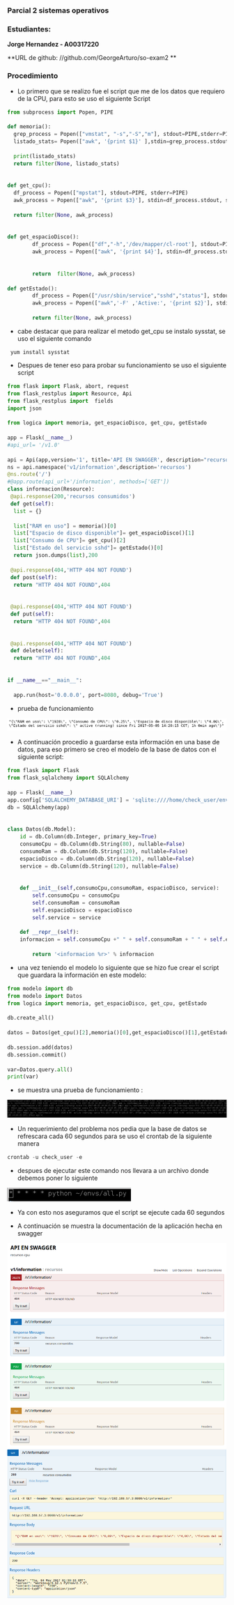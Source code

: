 
### Parcial 2 sistemas operativos

### Estudiantes: 
**Jorge Hernandez - A00317220**

**URL de github: //github.com/GeorgeArturo/so-exam2 **

### Procedimiento

* Lo primero que se realizo fue el script que me de los datos que requiero de la CPU, para esto se uso el siguiente Script

``` python
from subprocess import Popen, PIPE

def memoria():
  grep_process = Popen(["vmstat", "-s","-S","m"], stdout=PIPE,stderr=PIPE)
  listado_stats= Popen(["awk", '{print $1}' ],stdin=grep_process.stdout, stdout=PIPE, stderr=PIPE).communicate()[0].split('\n')

  print(listado_stats)
  return filter(None, listado_stats)


def get_cpu():
  df_process = Popen(["mpstat"], stdout=PIPE, stderr=PIPE)
  awk_process = Popen(["awk", '{print $3}'], stdin=df_process.stdout, stdout=PIPE, stderr=PIPE).communicate()[0].split('\n')

  return filter(None, awk_process)


def get_espacioDisco():
        df_process = Popen(["df","-h",'/dev/mapper/cl-root'], stdout=PIPE, stderr=PIPE)
        awk_process = Popen(["awk", '{print $4}'], stdin=df_process.stdout, stdout=PIPE, stderr=PIPE).communicate()[0].split('\n')


        return  filter(None, awk_process)

def getEstado():
        df_process = Popen(["/usr/sbin/service","sshd","status"], stdout=PIPE, stderr=PIPE)
        awk_process = Popen(["awk",'-F' ,'Active:', '{print $2}'], stdin=df_process.stdout, stdout=PIPE, stderr=PIPE).communicate()[0].split('\n')

        return filter(None, awk_process)
```
* cabe destacar que para realizar el metodo get_cpu se instalo sysstat, se uso el siguiente comando

```
 yum install sysstat
 ```
 * Despues de tener eso para probar su funcionamiento se uso el siguiente script
  
``` python
from flask import Flask, abort, request
from flask_restplus import Resource, Api
from flask_restplus import  fields
import json

from logica import memoria, get_espacioDisco, get_cpu, getEstado

app = Flask(__name__)
#api_url= '/v1.0'

api = Api(app,version='1', title='API EN SWAGGER', description="recursos cpu")
ns = api.namespace('v1/information',description='recursos')
@ns.route('/')
#@app.route(api_url+'/information', methods=['GET'])
class informacion(Resource):
 @api.response(200,'recursos consumidos')
 def get(self):
  list = {}

  list["RAM en uso"] = memoria()[0]
  list["Espacio de disco disponible"]= get_espacioDisco()[1]	
  list["Consumo de CPU"]= get_cpu()[2]
  list["Estado del servicio sshd"]= getEstado()[0]
  return json.dumps(list),200

 @api.response(404,'HTTP 404 NOT FOUND')
 def post(self):
  return "HTTP 404 NOT FOUND",404


 @api.response(404,'HTTP 404 NOT FOUND')
 def put(self):
  return "HTTP 404 NOT FOUND",404


 @api.response(404,'HTTP 404 NOT FOUND')
 def delete(self):
  return "HTTP 404 NOT FOUND",404


if __name__=="__main__":

  app.run(host='0.0.0.0', port=8080, debug='True')

```
* prueba de funcionamiento

![GitHub Logo0](Imagenes/func.png)



* A continuación procedio a guardarse esta información en una base de datos, para eso primero se creo el modelo de la base de datos con el siguiente script:

``` python
from flask import Flask
from flask_sqlalchemy import SQLAlchemy

app = Flask(__name__)
app.config['SQLALCHEMY_DATABASE_URI'] = 'sqlite:////home/check_user/envs/prueba.db'
db = SQLAlchemy(app)


class Datos(db.Model):
    id = db.Column(db.Integer, primary_key=True)
    consumoCpu = db.Column(db.String(80), nullable=False)
    consumoRam = db.Column(db.String(120), nullable=False)
    espacioDisco = db.Column(db.String(120), nullable=False)
    service = db.Column(db.String(120), nullable=False)


    def __init__(self,consumoCpu,consumoRam, espacioDisco, service):
        self.consumoCpu = consumoCpu
        self.consumoRam = consumoRam
        self.espacioDisco = espacioDisco
        self.service = service

    def __repr__(self):
	informacion = self.consumoCpu +" " + self.consumoRam + " " + self.espacioDisco+ " " + self.service

        return '<informacion %r>' % informacion
```

* una vez teniendo el modelo lo siguiente que se hizo fue crear el script que guardara la información en este modelo:

``` python
from modelo import db
from modelo import Datos
from logica import memoria, get_espacioDisco, get_cpu, getEstado

db.create_all()

datos = Datos(get_cpu()[2],memoria()[0],get_espacioDisco()[1],getEstado()[0] )

db.session.add(datos)
db.session.commit()

var=Datos.query.all()
print(var)
```
* se muestra una prueba de funcionamiento :

![GitHub Logo0](Imagenes/baseDatos.png)

* Un requerimiento del problema nos pedia que la base de datos se refrescara cada 60 segundos para se uso el crontab de la siguiente manera

``` python
crontab -u check_user -e
```
* despues de ejecutar este comando nos llevara a un archivo donde debemos poner lo siguiente


![GitHub Logo0](Imagenes/save.png)


* Ya con esto nos aseguramos que el script se ejecute cada 60 segundos

* A continuación se muestra la documentación de la aplicación hecha en swagger

![GitHub Logo0](Imagenes/swagger1.png)
![GitHub Logo0](Imagenes/swagger2.png)
